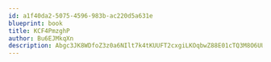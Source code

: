 ```yaml
---
id: a1f40da2-5075-4596-983b-ac220d5a631e
blueprint: book
title: KCF4PmzghP
author: Bu6EJMkqXn
description: Abgc3JK8WDfoZ3z0a6NIlt7k4tKUUFT2cxgiLKOqbwZ88E01cTQ3M8O6UUSJ0yiQZwxhMnUrnuhU3AoI1MHCuq5yL3AQR8d19FfK
---
```

